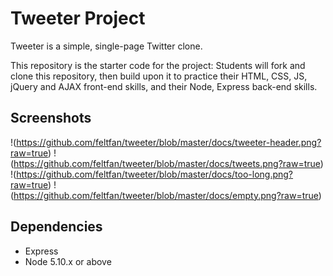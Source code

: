 # Tweeter Project

Tweeter is a simple, single-page Twitter clone.

This repository is the starter code for the project: Students will fork and clone this repository, then build upon it to practice their HTML, CSS, JS, jQuery and AJAX front-end skills, and their Node, Express back-end skills.

## Screenshots

!(https://github.com/feltfan/tweeter/blob/master/docs/tweeter-header.png?raw=true)
!(https://github.com/feltfan/tweeter/blob/master/docs/tweets.png?raw=true)
!(https://github.com/feltfan/tweeter/blob/master/docs/too-long.png?raw=true)
!(https://github.com/feltfan/tweeter/blob/master/docs/empty.png?raw=true)

## Dependencies

- Express
- Node 5.10.x or above
